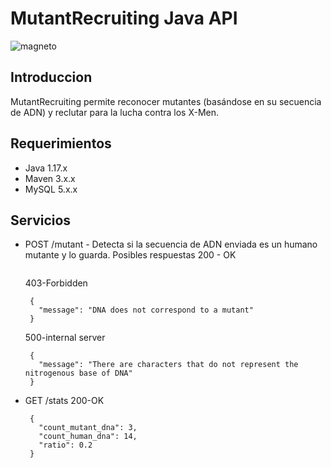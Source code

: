 # MutantRecruiting Java API
![magneto](https://static.wikia.nocookie.net/marvelvscapcomespaol/images/7/73/Magnintro.gif/revision/latest?cb=20170504234542&path-prefix=es)

## Introduccion
MutantRecruiting permite reconocer mutantes (basándose en su secuencia de ADN) y reclutar para la lucha contra los X-Men.

## Requerimientos
- Java  1.17.x
- Maven 3.x.x
- MySQL 5.x.x

## Servicios
- POST /mutant - Detecta si la secuencia de ADN enviada es un humano mutante y lo guarda.
   Posibles respuestas
   200 - OK
   ```
   ```
   403-Forbidden
   ```
    {
      "message": "DNA does not correspond to a mutant"
    }
   ``` 
   500-internal server
   ```
    {
      "message": "There are characters that do not represent the nitrogenous base of DNA"
    }
   ``` 
- GET /stats
   200-OK
   ```
    {
      "count_mutant_dna": 3,
      "count_human_dna": 14,
      "ratio": 0.2
    }
   ``` 

